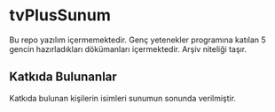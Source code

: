 # tvPlusSunum
Bu repo yazılım içermemektedir. Genç yetenekler programına katılan 5 gencin hazırladıkları dökümanları içermektedir. Arşiv niteliği taşır.

## Katkıda Bulunanlar
Katkıda bulunan kişilerin isimleri sunumun sonunda verilmiştir.
